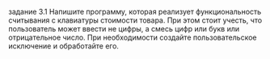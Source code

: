 задание 3.1
Напишите программу, которая реализует функциональность считывания с клавиатуры стоимости товара. 
При этом стоит учесть, что пользователь может ввести не цифры, а смесь цифр или букв или отрицательное число. 
При необходимости создайте пользовательское исключение и обработайте его.
